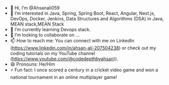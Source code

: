 - 👋 Hi, I’m @Ahsanali059
- 👀 I’m interested in Java, Spring, Spring Boot, React, Angular, Next.js, DevOps, Docker, Jenkins, Data Structures and Algorithms (DSA) in Java, MEAN stack,MEAN Stack  
- 🌱 I’m currently learning Devops stack.
- 💞️ I’m looking to collaborate on ...
- 📫 How to reach me: You can connect with me on LinkedIn (https://www.linkedin.com/in/ahsan-ali-207504238) or check out my coding tutorials on my YouTube channel (https://www.youtube.com/@codedepthbyahsan)).
- 😄 Pronouns: He/Him
- ⚡ Fun fact: I once scored a century in a cricket video game and won a national tournament in an online multiplayer game!
